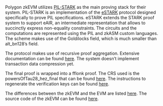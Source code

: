 Polygon zkEVM utilizes [PIL-STARK](https://github.com/0xPolygonHermez/pil-stark) as the main proving stack for their system. PIL-STARK is an implementation of the [eSTARK](https://eprint.iacr.org/2023/474) protocol designed specifically to prove PIL specifications. eSTARK extends the STARK proof system to support eAIR, an intermediate representation that allows to succinctly express non-equality constraints. The circuits and the computations are represented using the PIL and zkASM custom languages. The scheme makes use of the Goldilocks field, which is much smaller than alt_bn128’s field.

The protocol makes use of recursive proof aggregation. Extensive documentation can be found [here](https://github.com/0xPolygonHermez/zkevm-techdocs/blob/a6d46da98ad32ace544e5dbc31d34831f9cc1bdd/docs/proof-recursion/proof-recursion.pdf). The system doesn’t implement transaction data compression yet.

The final proof is wrapped into a fflonk proof. The CRS used is the powersOfTau28_hez_final that can be found [here](https://github.com/iden3/snarkjs/blob/master/README.md). The instructions to regenerate the verification keys can be found [here](https://github.com/0xPolygonHermez/zkevm-contracts/blob/main/verifyMainnetDeployment/verifyMainnetProofVerifier.md).

The differences between the zkEVM and the EVM are listed [here](https://docs.polygon.technology/zkEVM/architecture/protocol/etrog-upgrade/?h=etrog#zkevm-is-almost-type-2). The source code of the zkEVM can be found [here](https://github.com/0xPolygonHermez/zkevm-rom).
